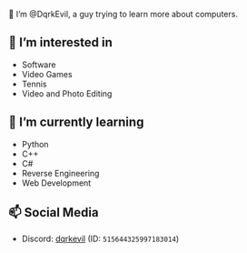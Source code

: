 👋 I’m @DqrkEvil, a guy trying to learn more about computers.

👀 I’m interested in 
-
- Software
- Video Games 
- Tennis
- Video and Photo Editing

🌱 I’m currently learning
-
- Python
- C++
- C#
- Reverse Engineering
- Web Development


📫 Social Media
-
- Discord: [dqrkevil](https://discord.com/users/515644325997183014/) (ID: ```515644325997183014```)
